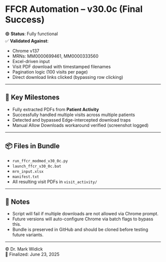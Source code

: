 # FFCR Automation – v30.0c (Final Success)

🟢 **Status**: Fully functional  
✅ **Validated Against**:
- Chrome v137  
- MRNs: MM0000699461, MM0000333560  
- Excel-driven input  
- Visit PDF download with timestamped filenames  
- Pagination logic (100 visits per page)  
- Direct download links clicked (bypassing row clicking)  

---

## 🏁 Key Milestones
- Fully extracted PDFs from **Patient Activity**
- Successfully handled multiple visits across multiple patients
- Detected and bypassed Edge-intercepted download traps
- Manual Allow Downloads workaround verified (screenshot logged)

---

## 📦 Files in Bundle
- `run_ffcr_modmed_v30_0c.py`
- `launch_ffcr_v30_0c.bat`
- `mrn_input.xlsx`
- `manifest.txt`  
- All resulting visit PDFs in `visit_activity/`

---

## 📝 Notes
- Script will fail if multiple downloads are not allowed via Chrome prompt.  
- Future versions will auto-configure Chrome via batch flags to bypass this.  
- Bundle is preserved in GitHub and should be cloned before testing future variants.

---

© Dr. Mark Widick  
📅 Finalized: June 23, 2025
